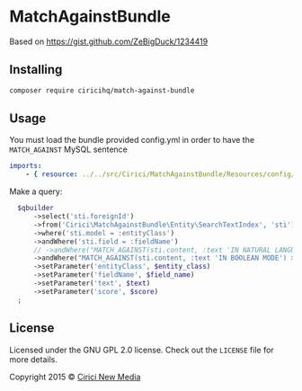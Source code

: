 MatchAgainstBundle
==================

Based on https://gist.github.com/ZeBigDuck/1234419

Installing
----------

```bash
composer require ciricihq/match-against-bundle
```

Usage
-----

You must load the bundle provided config.yml in order to have the
`MATCH_AGAINST` MySQL sentence

```yml
imports:
    - { resource: ../../src/Cirici/MatchAgainstBundle/Resources/config/config.yml }
```

Make a query:

```php
  $qbuilder
      ->select('sti.foreignId')
      ->from('Cirici\MatchAgainstBundle\Entity\SearchTextIndex', 'sti')
      ->where('sti.model = :entityClass')
      ->andWhere('sti.field = :fieldName')
      // ->andWhere("MATCH_AGAINST(sti.content, :text 'IN NATURAL LANGUAGE MODE') > :score")
      ->andWhere("MATCH_AGAINST(sti.content, :text 'IN BOOLEAN MODE') > :score")
      ->setParameter('entityClass', $entity_class)
      ->setParameter('fieldName', $field_name)
      ->setParameter('text', $text)
      ->setParameter('score', $score)
  ;
```

License
-------

Licensed under the GNU GPL 2.0 license. Check out the `LICENSE` file for more
details.

Copyright 2015 &copy; [Cirici New Media](http://cirici.com)
